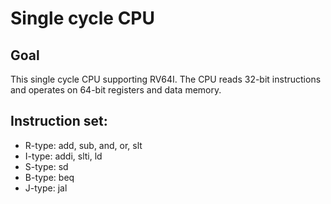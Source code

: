 # Single cycle CPU

## Goal
This single cycle CPU supporting RV64I. The CPU reads 32-bit instructions and operates on 64-bit
registers and data memory.

## Instruction set:
* R-type: add, sub, and, or, slt
* I-type: addi, slti, ld 
* S-type: sd 
* B-type: beq 
* J-type: jal 

